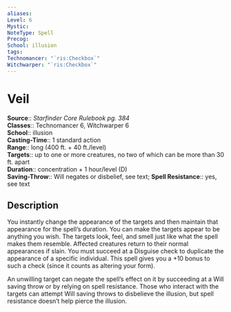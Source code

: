 ```yaml
---
aliases: 
Level: 6
Mystic: 
NoteType: Spell
Precog: 
School: illusion 
tags: 
Technomancer: "`ris:Checkbox`"
Witchwarper: "`ris:Checkbox`"
---
```


# Veil

**Source**:: _Starfinder Core Rulebook pg. 384_  
**Classes**:: Technomancer 6, Witchwarper 6  
**School**:: illusion  
**Casting-Time**:: 1 standard action  
**Range**:: long (400 ft. + 40 ft./level)  
**Targets**:: up to one or more creatures, no two of which can be more than 30 ft. apart  
**Duration**:: concentration + 1 hour/level (D)  
**Saving-Throw**:: Will negates or disbelief, see text;
**Spell Resistance**:: yes, see text

## Description

You instantly change the appearance of the targets and then maintain that appearance for the spell’s duration. You can make the targets appear to be anything you wish. The targets look, feel, and smell just like what the spell makes them resemble. Affected creatures return to their normal appearances if slain. You must succeed at a Disguise check to duplicate the appearance of a specific individual. This spell gives you a +10 bonus to such a check (since it counts as altering your form).

An unwilling target can negate the spell’s effect on it by succeeding at a Will saving throw or by relying on spell resistance. Those who interact with the targets can attempt Will saving throws to disbelieve the illusion, but spell resistance doesn’t help pierce the illusion.
